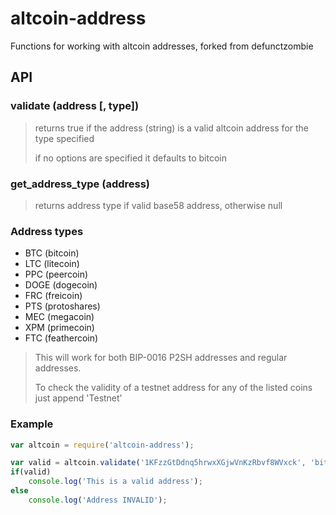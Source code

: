 # altcoin-address #
Functions for working with altcoin addresses, forked from defunctzombie

## API ##

### validate (address [, type]) ###

> returns true if the address (string) is a valid altcoin address for the type specified
>
> if no options are specified it defaults to bitcoin

### get_address_type (address) ###

> returns address type if valid base58 address, otherwise null

### Address types ###

* BTC  (bitcoin)
* LTC  (litecoin)
* PPC  (peercoin)
* DOGE (dogecoin)
* FRC  (freicoin)
* PTS  (protoshares)
* MEC  (megacoin)
* XPM  (primecoin)
* FTC  (feathercoin)

>This will work for both BIP-0016 P2SH addresses and regular addresses.
>
>To check the validity of a testnet address for any of the listed coins just append 'Testnet'

### Example

```javascript
var altcoin = require('altcoin-address');

var valid = altcoin.validate('1KFzzGtDdnq5hrwxXGjwVnKzRbvf8WVxck', 'bitcoin');
if(valid)
	console.log('This is a valid address');
else
	console.log('Address INVALID');
```
